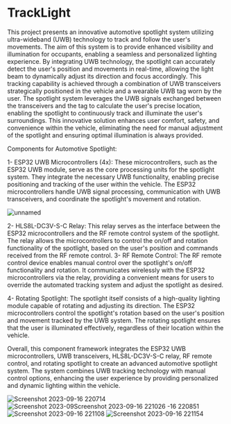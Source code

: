 # TrackLight
This project presents an innovative automotive spotlight system utilizing ultra-wideband (UWB) technology to track and follow the user's movements. The aim of this system is to provide enhanced visibility and illumination for occupants, enabling a seamless and personalized lighting experience. By integrating UWB technology, the spotlight can accurately detect the user's position and movements in real-time, allowing the light beam to dynamically adjust its direction and focus accordingly. This tracking capability is achieved through a combination of UWB transceivers strategically positioned in the vehicle and a wearable UWB tag worn by the user. The spotlight system leverages the UWB signals exchanged between the transceivers and the tag to calculate the user's precise location, enabling the spotlight to continuously track and illuminate the user's surroundings. This innovative solution enhances user comfort, safety, and convenience within the vehicle, eliminating the need for manual adjustment of the spotlight and ensuring optimal illumination is always provided.




Components for Automotive Spotlight:

1- ESP32 UWB Microcontrollers (4x): These microcontrollers, such as the ESP32 UWB module, serve as the core processing units for the spotlight system. They integrate the necessary UWB functionality, enabling precise positioning and tracking of the user within the vehicle. The ESP32 microcontrollers handle UWB signal processing, communication with UWB transceivers, and coordinate the spotlight's movement and rotation.


![unnamed](https://github.com/Ahmedaltu/TrackLight/assets/76178825/82e186de-1d09-43df-8c4e-96163715ab02)



2- HLS8L-DC3V-S-C Relay: This relay serves as the interface between the ESP32 microcontrollers and the RF remote control system of the spotlight. The relay allows the microcontrollers to control the on/off and rotation functionality of the spotlight, based on the user's position and commands received from the RF remote control.
3- RF Remote Control: The RF remote control device enables manual control over the spotlight's on/off functionality and rotation. It communicates wirelessly with the ESP32 microcontrollers via the relay, providing a convenient means for users to override the automated tracking system and adjust the spotlight as desired.

4- Rotating Spotlight: The spotlight itself consists of a high-quality lighting module capable of rotating and adjusting its direction. The ESP32 microcontrollers control the spotlight's rotation based on the user's position and movement tracked by the UWB system. The rotating spotlight ensures that the user is illuminated effectively, regardless of their location within the vehicle.


Overall, this component framework integrates the ESP32 UWB microcontrollers, UWB transceivers, HLS8L-DC3V-S-C relay, RF remote control, and rotating spotlight to create an advanced automotive spotlight system. The system combines UWB tracking technology with manual control options, enhancing the user experience by providing personalized and dynamic lighting within the vehicle.


![Screenshot 2023-09-16 220714](https://github.com/Ahmedaltu/TrackLight/assets/76178825/b007925a-ab18-48df-9e02-31b8c7060736)
![Screenshot 2023-09![Screenshot 2023-09-16 221026](https://github.com/Ahmedaltu/TrackLight/assets/76178825/232a21e4-4a0a-40b2-b6d4-d697495b4462)
-16 220851](https://github.com/Ahmedaltu/TrackLight/assets/76178825/66a01c80-8e5c-458e-ada0-5db485f8fc90)
![Screenshot 2023-09-16 221108](https://github.com/Ahmedaltu/TrackLight/assets/76178825/3719c5d2-4313-464e-9949-51f962e314fb)
![Screenshot 2023-09-16 221154](https://github.com/Ahmedaltu/TrackLight/assets/76178825/a3e906d2-9e0c-47f2-babd-c8bae00f942d)


